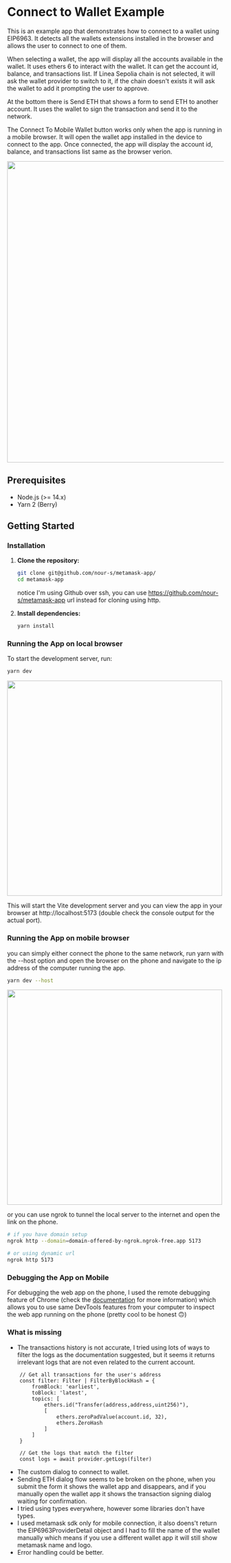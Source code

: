 # Connect to Wallet Example

This is an example app that demonstrates how to connect to a wallet using EIP6963. It detects all the wallets extensions installed in the browser and allows the user to connect to one of them.

When selecting a wallet, the app will display all the accounts available in the wallet. It uses ethers 6 to interact with the wallet. It can get the account id, balance, and transactions list.
If Linea Sepolia chain is not selected, it will ask the wallet provider to switch to it, if the chain doesn't exists it will ask the wallet to add it prompting the user to approve.

At the bottom there is Send ETH that shows a form to send ETH to another account. It uses the wallet to sign the transaction and send it to the network.

The Connect To Mobile Wallet button works only when the app is running in a mobile browser. It will open the wallet app installed in the device to connect to the app. Once connected, the app will display the account id, balance, and transactions list same as the browser verion.

<img src="https://github.com/user-attachments/assets/cd6caf23-a406-42f7-8b20-a2783192d646" width="700" />


## Prerequisites

- Node.js (>= 14.x)
- Yarn 2 (Berry)

## Getting Started

### Installation

1. **Clone the repository:**

    ```sh
    git clone git@github.com/nour-s/metamask-app/
    cd metamask-app
    ```
    notice I'm using Github over ssh, you can use https://github.com/nour-s/metamask-app url instead for cloning using http.

2. **Install dependencies:**

    ```sh
    yarn install
    ```

### Running the App on local browser

To start the development server, run:

```sh
yarn dev
```

<img src="https://github.com/user-attachments/assets/8b2bd673-e1e7-479f-ba04-978d9d28ce3f" width="500" />


This will start the Vite development server and you can view the app in your browser at http://localhost:5173 (double check the console output for the actual port).

### Running the App on mobile browser
you can simply either connect the phone to the same network, run yarn with the --host option and open the browser on the phone and navigate to the ip address of the computer running the app.

```sh
yarn dev --host
```
<img src="https://github.com/user-attachments/assets/f6ad2121-52d3-4193-a946-24aba7fb0705" width="500" />

or you can use ngrok to tunnel the local server to the internet and open the link on the phone.

```sh
# if you have domain setup
ngrok http --domain=domain-offered-by-ngrok.ngrok-free.app 5173

# or using dynamic url
ngrok http 5173
```

### Debugging the App on Mobile

For debugging the web app on the phone, I used the remote debugging feature of Chrome (check the [documentation](https://developer.chrome.com/docs/devtools/remote-debugging) for more information) which allows you to use same DevTools features from your computer to inspect the web app running on the phone (pretty cool to be honest 🙃)

### What is missing
* The transactions history is not accurate, I tried using lots of ways to filter the logs as the documentation suggested, but it seems it returns irrelevant logs that are not even related to the current account.

```
    // Get all transactions for the user's address
    const filter: Filter | FilterByBlockHash = {
        fromBlock: 'earliest',
        toBlock: 'latest',
        topics: [
            ethers.id("Transfer(address,address,uint256)"),
            [
                ethers.zeroPadValue(account.id, 32),
                ethers.ZeroHash
            ]
        ]
    }

    // Get the logs that match the filter
    const logs = await provider.getLogs(filter)
```

* The custom dialog to connect to wallet.
* Sending ETH dialog flow seems to be broken on the phone, when you submit the form it shows the wallet app and disappears, and if you manually open the wallet app it shows the transaction signing dialog waiting for confirmation.
* I tried using types everywhere, however some libraries don't have types.
* I used metamask sdk only for mobile connection, it also doens't return the EIP6963ProviderDetail object and I had to fill the name of the wallet manually which means if you use a different wallet app it will still show metamask name and logo.
* Error handling could be better.

